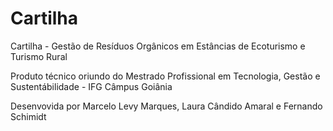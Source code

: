 # Cartilha
Cartilha - Gestão de Resíduos Orgânicos em Estâncias de Ecoturismo e Turismo Rural

Produto técnico oriundo do Mestrado Profissional em
Tecnologia, Gestão e Sustentábilidade - IFG Câmpus Goiânia

Desenvovida por Marcelo Levy Marques, Laura Cândido Amaral e Fernando Schimidt
